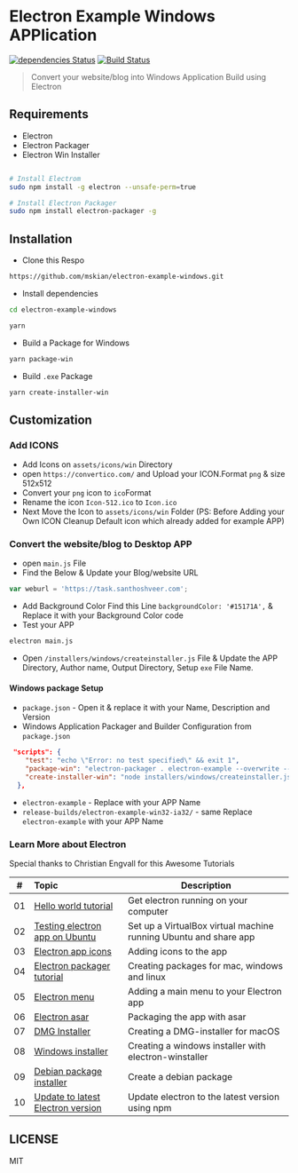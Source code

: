 # Electron Example Windows APPlication

[![dependencies Status](https://david-dm.org/mskian/electron-example-windows/status.png)](https://david-dm.org/mskian/electron-example-windows) [![Build Status](https://travis-ci.org/mskian/electron-example-windows.svg?branch=master)](https://travis-ci.org/mskian/electron-example-windows)  

> Convert your website/blog into Windows Application Build using Electron  

## Requirements

- Electron
- Electron Packager
- Electron Win Installer

```bash

# Install Electrom
sudo npm install -g electron --unsafe-perm=true

# Install Electron Packager
sudo npm install electron-packager -g

```

## Installation

- Clone this Respo

```bash
https://github.com/mskian/electron-example-windows.git
```

- Install dependencies

```bash
cd electron-example-windows
```

```bash
yarn
```

- Build a Package for Windows

```bash
yarn package-win
```

- Build `.exe` Package

```bash
yarn create-installer-win
```

## Customization

### Add ICONS

- Add Icons on `assets/icons/win` Directory
- open `https://convertico.com/` and Upload your ICON.Format `png` & size 512x512
- Convert your `png` icon to `ico`Format
- Rename the icon `Icon-512.ico` to `Icon.ico`
- Next Move the Icon to `assets/icons/win` Folder (PS: Before Adding your Own ICON Cleanup Default icon which already added for example APP)

### Convert the website/blog to Desktop APP

- open `main.js` File
- Find the Below & Update your Blog/website URL

```js
var weburl = 'https://task.santhoshveer.com';
```

- Add Background Color Find this Line `backgroundColor: '#15171A',` & Replace it with your Background Color code
- Test your APP

```bash
electron main.js
```

- Open `/installers/windows/createinstaller.js` File & Update the APP Directory, Author name, Output Directory, Setup `exe` File Name.

#### Windows package Setup

- `package.json` - Open it & replace it with your Name, Description and Version
- Windows Application Packager and Builder Configuration from `package.json`

```json
 "scripts": {
    "test": "echo \"Error: no test specified\" && exit 1",
    "package-win": "electron-packager . electron-example --overwrite --asar --platform=win32 --arch=ia32 --icon=assets/icons/win/icon.ico --prune=true --out=release-builds --version-string.CompanyName=MSKIAN --version-string.FileDescription=MSKIAN --version-string.ProductName=\"Electron Example\"",
    "create-installer-win": "node installers/windows/createinstaller.js"
  },
```

- `electron-example` - Replace with your APP Name
- `release-builds/electron-example-win32-ia32/` - same Replace `electron-example` with your APP Name

### Learn More about Electron

Special thanks to Christian Engvall for this Awesome Tutorials

| # | Topic | Description |
|---|:------|-------------|
| 01 | [Hello world tutorial](http://www.christianengvall.se/electron-hello-world/) | Get electron running on your computer |
| 02 | [Testing electron app on Ubuntu](http://www.christianengvall.se/testing-electron-app-on-ubuntu-linux/) | Set up a VirtualBox virtual machine running Ubuntu and share app |
| 03 | [Electron app icons](http://www.christianengvall.se/electron-app-icons/) | Adding icons to the app |
| 04 | [Electron packager tutorial](http://www.christianengvall.se/electron-packager-tutorial/) | Creating packages for mac, windows and linux |
| 05 | [Electron menu](http://www.christianengvall.se/electron-menu/) | Adding a main menu to your Electron app |
| 06 | [Electron asar](http://www.christianengvall.se/electron-asar/) | Packaging the app with asar |
| 07 | [DMG Installer](http://www.christianengvall.se/dmg-installer-electron-app/) | Creating a DMG-installer for macOS |
| 08 | [Windows installer](http://www.christianengvall.se/electron-windows-installer/) | Creating a windows installer with electron-winstaller |
| 09 | [Debian package installer](https://www.christianengvall.se/electron-installer-debian-package/) | Create a debian package |
| 10 | [Update to latest Electron version](https://www.christianengvall.se/update-to-latest-electron-version/) | Update electron to the latest version using npm |

## LICENSE

MIT
